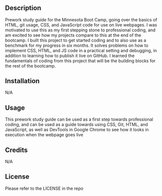 # <Minnesota Boot Camp Prework Study Guide>

## Description

Prework study guide for the Minnesota Boot Camp, going over the basics of HTML, git usage, CSS, and JavaScript code for use on live webpages. I was motivated to use this as my first stepping stone to professional coding, and am excited to see how my projects compare to this at the end of the bootcamp. I built this project to get started coding and to also use as a benchmark for my progress in six months. It solves problems on how to implement CSS, HTML, and JS code in a practical setting and debugging, in addition to learning how to publish it live on GitHub. I learned the fundamentals of coding from this project that will be the building blocks for the rest of the bootcamp.

## Installation

N/A

## Usage

This prework study guide can be used as a first step towards professional coding, and can be used as a guide towards using CSS, Git, HTML, and JavaScript, as well as DevTools in Google Chrome to see how it looks in execution when the webpage goes live

## Credits

N/A

## License

Please refer to the LICENSE in the repo


